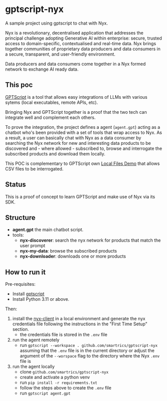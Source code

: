 # gptscript-nyx

A sample project using gptscript to chat with Nyx.

Nyx is a revolutionary, decentralised application that addresses the principal challenge adopting Generative AI within enterprise: secure, trusted access to domain-specific, contextualised and real-time data. Nyx brings together communities of proprietary data producers and data consumers in a secure, transparent, and user-friendly environment.

Data producers and data consumers come together in a Nyx formed network to exchange AI ready data.

## This poc

[GPTScript](https://github.com/gptscript-ai/gptscript) is a tool that allows easy integrations of LLMs with various sytems (local executables, remote APIs, etc).

Bringing Nyx and GPTScript together is a proof that the two tech can integrate well and complement each others.

To prove the integration, the project defines a agent (`agent.gpt`) acting as a chatbot who's been provided with a set of tools that wrap access to Nyx. As a result, a user can basically chat with Nyx as a data consumer by searching the Nyx network for new and interesting data products to be discovered and - where allowed - subscribed to, browse and interrogate the subscribed products and download them locally. 

This POC is complementary to GPTScript own [Local Files Demo](https://github.com/gptscript-ai/local-files-demo) that allows CSV files to be interrogated.

## Status

This is a proof of concept to learn GPTScript and make use of Nyx via its SDK.

## Structure

- **agent.gpt** the main chatbot script. 
- tools:
    - **nyx-discoverer**: search the nyx network for products that match the user prompt
    - **nyx-my-data**: browse the subscribed products
    - **nyx-downloader**: downloads one or more products

## How to run it

Pre-requisites:

- Install [gptscript](https://github.com/gptscript-ai/gptscript)
- Install Python 3.11 or above.

Then:

1. install the [nyx-client](https://pypi.org/project/nyx-client/) in a local environment and generate the nyx credentials file following the instructions in the "First Time Setup" section.
    - the credentials file is stored in the `.env` file
1. run the agent remotely
    - run `gptscript --workspace . github.com/smartrics/gptscript-nyx` assuming that the `.env` file is in the current directory or adjust the argument of the `--worspace` flag to the directory where the Nyx `.env` file is
1. run the agent locally
    - clone `github.com/smartrics/gptscript-nyx`
    - create and activate a python venv
    - run `pip install -r requirements.txt`
    - follow the steps above to create the `.env` file
    - run `gptscript agent.gpt`
